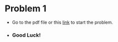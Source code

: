 # Problem 1
- Go to the pdf file or this [link](https://dmoj.ca/problem/nccc5j1) to start the problem.
- ### Good Luck!
